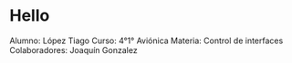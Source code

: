 # Hello
Alumno: López Tiago
Curso: 4°1° Aviónica
Materia: Control de interfaces
Colaboradores: Joaquín Gonzalez
